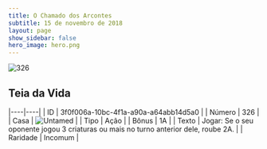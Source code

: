 ```yaml
---
title: O Chamado dos Arcontes
subtitle: 15 de novembro de 2018
layout: page
show_sidebar: false
hero_image: hero.png
---
```


![326](https://cdn.keyforgegame.com/media/card_front/pt/341_326_X574G5FJP676_pt.png)

## Teia da Vida

|----|----|
| ID | 3f0f006a-10bc-4f1a-a90a-a64abb14d5a0 |
| Número | 326 |
| Casa | ![Untamed](https://archonarcana.com/images/thumb/b/bd/Untamed.png/22px-Untamed.png "Indomados") |
| Tipo | Ação |
| Bônus | 1A |
| Texto | Jogar: Se o seu oponente jogou 3 criaturas ou mais no turno anterior dele, roube 2A. |
| Raridade | Incomum |
